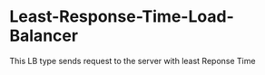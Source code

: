 # Least-Response-Time-Load-Balancer
This LB type sends request to the server with least Reponse Time

